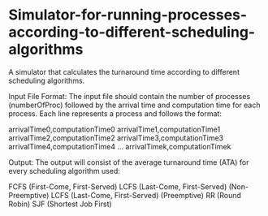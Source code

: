 # Simulator-for-running-processes-according-to-different-scheduling-algorithms
A simulator that calculates the turnaround time according to different scheduling algorithms.

Input File Format:
The input file should contain the number of processes (numberOfProc) followed by the arrival time and computation time for each process. Each line represents a process and follows the format:

arrivalTime0,computationTime0
arrivalTime1,computationTime1
arrivalTime2,computationTime2
arrivalTime3,computationTime3
arrivalTime4,computationTime4
...
arrivalTimek,computationTimek

Output:
The output will consist of the average turnaround time (ATA) for every scheduling algorithm used:

FCFS (First-Come, First-Served)
LCFS (Last-Come, First-Served) (Non-Preemptive)
LCFS (Last-Come, First-Served) (Preemptive)
RR (Round Robin)
SJF (Shortest Job First)

